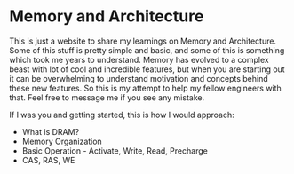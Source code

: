 # Memory and Architecture

This is just a website to share my learnings on Memory and Architecture. Some of this stuff is pretty simple and basic, and some of this is something which took me years to understand. Memory has evolved to a complex beast with lot of cool and incredible features, but when you are starting out it can be overwhelming to understand motivation and concepts behind these new features. So this is my attempt to help my fellow engineers with that. Feel free to message me if you see any mistake.

If I was you and getting started, this is how I would approach:

* What is DRAM?  
* Memory Organization 
* Basic Operation - Activate, Write, Read, Precharge
* CAS, RAS, WE
